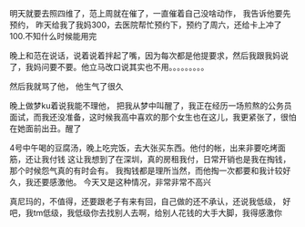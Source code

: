 明天就要去照四维了，范上周就在催了，一直催着自己没啥动作， 我告诉他要先预约， 昨天给我了我妈300，去医院帮忙预约下，预约了周六，还给卡上冲了100.不知什么时候能用完

晚上和范在说话，说着说着拌起了嘴，因为每次都是他提要求，然后我跟我妈说了，我妈问要不要。他立马改口说其实也不用。。。。。。。。。

然后我就骂了他， 他生气了很久

晚上做梦ku着说我能不理他， 把我从梦中叫醒了，我正在经历一场煎熬的公务员面试，而我还没准备，这时候我高中喜欢的那个女生也在这儿，我更紧张了，很怕在她面前出丑。醒了

4号中午喝的豆腐汤，晚上吃完饭，去大张买东西。他付的帐，出来非要吃烤面筋，还让我付钱
这让我想到了在深圳，真的房租我付，日常开销也是我在掏钱，那个时候怨气真的有时会有。 我掏钱都是理所当然，而他掏一次都要和我计较好久，我还要感激他。 今天又是这种情况，非常非常不高兴

真尼玛的，不值得，还要跟老子有来有回，自己做的还不承认，还说我低级， 好吧，我tm低级，我低级你去找别人去啊，给别人花钱的大手大脚，我得感激你

